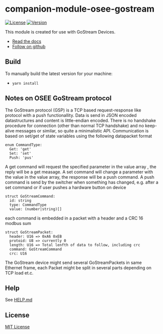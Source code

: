 # companion-module-osee-gostream

[![License](https://img.shields.io/github/license/bitfocus/companion-module-osee-gostream)](https://github.com/bitfocus/companion-module-osee-gostream/blob/main/LICENSE)
[![Version](https://img.shields.io/github/v/release/bitfocus/companion-module-osee-gostream)](https://github.com/bitfocus/companion-module-osee-gostream/releases)

This module is created for use with GoStream Devices.

- [Read the docs](./How%20to%20connect%20to%20computer%20software%20and%20companion.pdf)
- [Follow on github](https://github.com/bitfocus/companion-module-osee-gostream)

## Build

To manually build the latest version for your machine:

- `yarn install`

## Notes on OSEE GoStream protocol

The GoStream protocol (GSP) is a TCP based request-response like protocol with a push functionallity. Data is send in JSON encoded datastructures and content is little-endian encoded. 
There is no handshake procedure for connection (other than normal TCP handshake) and no keep-alive messages or similar, so quite a minimalistic API. 
Communication is based on set/get of state variables using the following datapacket format 

```
enum CommandType:
  Get: 'get'
  Set: 'set'
  Push: 'pus'
```

A get command will request the specified parameter in the value array , the reply will be a get measage.
A set command will change a parameter with the value in the value array, the response will be a push command. 
A push command is send by the switcher when something has changed, e.g. after a set command or if user pushes a hardware button on device

```
struct GoStreamCommand:
  id: string    
  type: CommandType
  value: (number|string)[]
```
each command is embedded in a packet with a header and a CRC 16 modbus sum 
```
struct GoStreamPacket:
  header: U16 => 0xA6 0xEB
  protoid: U8 => currently 0
  length: U16 => Total lenfth of data to follow, including crc 
  command: GoStreamCommand
  crc: U16 
```
The GoStream device might send several GoStreamPackets in same Ethernet frame, each Packet might be split in several parts depending on TCP load et.c.

## Help

See [HELP.md](./companion/HELP.md)

## License

[MIT License](./LICENSE)
